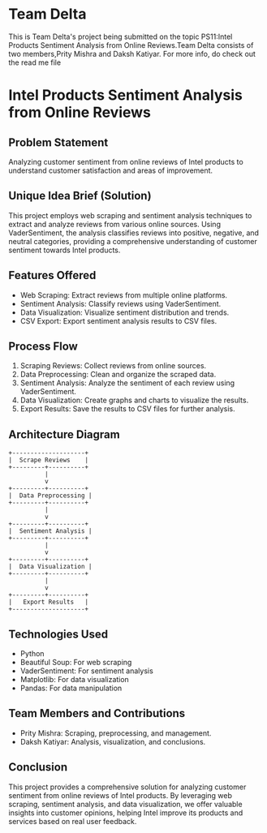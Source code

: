 # Team Delta
 This is Team Delta's project being submitted on the topic PS11:Intel Products Sentiment Analysis from Online Reviews.Team Delta consists of two members,Prity Mishra and Daksh Katiyar. For more info, do check out the read me file
# Intel Products Sentiment Analysis from Online Reviews

## Problem Statement

Analyzing customer sentiment from online reviews of Intel products to understand customer satisfaction and areas of improvement.

## Unique Idea Brief (Solution)

This project employs web scraping and sentiment analysis techniques to extract and analyze reviews from various online sources. Using VaderSentiment, the analysis classifies reviews into positive, negative, and neutral categories, providing a comprehensive understanding of customer sentiment towards Intel products.

## Features Offered

- Web Scraping: Extract reviews from multiple online platforms.
- Sentiment Analysis: Classify reviews using VaderSentiment.
- Data Visualization: Visualize sentiment distribution and trends.
- CSV Export: Export sentiment analysis results to CSV files.

## Process Flow

1. Scraping Reviews: Collect reviews from online sources.
2. Data Preprocessing: Clean and organize the scraped data.
3. Sentiment Analysis: Analyze the sentiment of each review using VaderSentiment.
4. Data Visualization: Create graphs and charts to visualize the results.
5. Export Results: Save the results to CSV files for further analysis.

## Architecture Diagram

    +--------------------+
    |  Scrape Reviews    |
    +---------+----------+
              |
              v
    +---------+----------+
    |  Data Preprocessing |
    +---------+----------+
              |
              v
    +---------+----------+
    |  Sentiment Analysis |
    +---------+----------+
              |
              v
    +---------+----------+
    |  Data Visualization |
    +---------+----------+
              |
              v
    +---------+----------+
    |   Export Results   |
    +--------------------+

## Technologies Used

- Python
- Beautiful Soup: For web scraping
- VaderSentiment: For sentiment analysis
- Matplotlib: For data visualization
- Pandas: For data manipulation

## Team Members and Contributions

- Prity Mishra: Scraping, preprocessing, and management.
- Daksh Katiyar: Analysis, visualization, and conclusions.

## Conclusion

This project provides a comprehensive solution for analyzing customer sentiment from online reviews of Intel products. By leveraging web scraping, sentiment analysis, and data visualization, we offer valuable insights into customer opinions, helping Intel improve its products and services based on real user feedback.